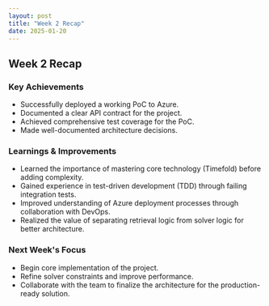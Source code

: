 ```yaml
---
layout: post
title: "Week 2 Recap"
date: 2025-01-20
---
```


## Week 2 Recap

### Key Achievements

- Successfully deployed a working PoC to Azure.
- Documented a clear API contract for the project.
- Achieved comprehensive test coverage for the PoC.
- Made well-documented architecture decisions.

### Learnings & Improvements

- Learned the importance of mastering core technology (Timefold) before adding complexity.
- Gained experience in test-driven development (TDD) through failing integration tests.
- Improved understanding of Azure deployment processes through collaboration with DevOps.
- Realized the value of separating retrieval logic from solver logic for better architecture.

### Next Week's Focus

- Begin core implementation of the project.
- Refine solver constraints and improve performance.
- Collaborate with the team to finalize the architecture for the production-ready solution.
